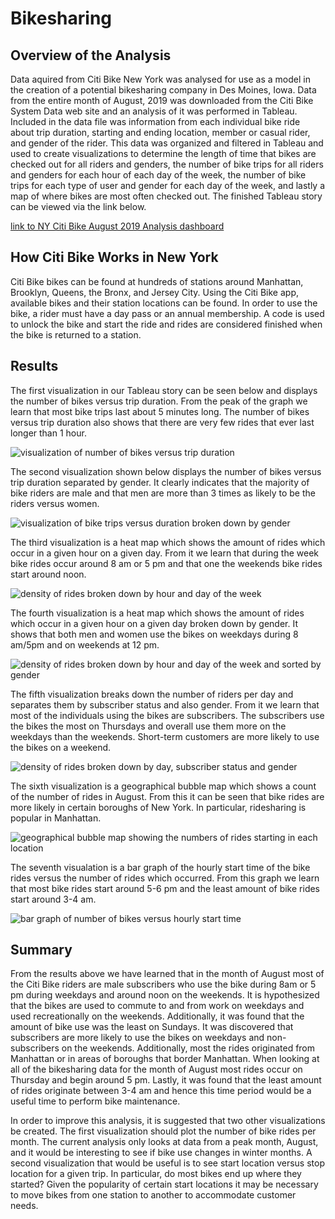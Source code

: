 # Bikesharing
## Overview of the Analysis
Data aquired from Citi Bike New York was analysed for use as a model in the creation of a potential bikesharing company in Des Moines, Iowa.  Data from the entire month of August, 2019 was downloaded from the Citi Bike System Data web site and an analysis of it was performed in Tableau.  Included in the data file was information from each individual bike ride about trip duration, starting and ending location, member or casual rider, and gender of the rider.  This data was organized and filtered in Tableau and used to create visualizations to determine the length of time that bikes are checked out for all riders and genders, the number of bike trips for all riders and genders for each hour of each day of the week, the number of bike trips for each type of user and gender for each day of the week, and lastly a map of where bikes are most often checked out.  The finished Tableau story can be viewed via the link below.  

[link to NY Citi Bike August 2019 Analysis dashboard](https://public.tableau.com/app/profile/eric.himburg/viz/NYCitiBikeAnalysis_16490108119270/NYCitiBikeAnalysis)

## How Citi Bike Works in New York
Citi Bike bikes can be found at hundreds of stations around Manhattan, Brooklyn, Queens, the Bronx, and Jersey City. Using the Citi Bike app, available bikes and their station locations can be found.  In order to use the bike, a rider must have a day pass or an annual membership. A code is used to unlock the bike and start the ride and rides are considered finished when the bike is returned to a station.


## Results
The first visualization in our Tableau story can be seen below and displays the number of bikes versus trip duration.  From the peak of the graph we learn that most bike trips last about 5 minutes long.  The number of bikes versus trip duration also shows that there are very few rides that ever last longer than 1 hour.  

![visualization of number of bikes versus trip duration](screenshots/citibike1.png)

The second visualization shown below displays the number of bikes versus trip duration separated by gender.  It clearly indicates that the majority of bike riders are male and that men are more than 3 times as likely to be the riders versus women.  

![visualization of bike trips versus duration broken down by gender](screenshots/citibike2.png)

The third visualization is a heat map which shows the amount of rides which occur in a given hour on a given day.  From it we learn that during the week bike rides occur around 8 am or 5 pm and that one the weekends bike rides start around noon.

![density of rides broken down by hour and day of the week](screenshots/citibike3.png)

The fourth visualization is a heat map which shows the amount of rides which occur in a given hour on a given day broken down by gender.  It shows that both men and women use the bikes on weekdays during 8 am/5pm and on weekends at 12 pm.  

![density of rides broken down by hour and day of the week and sorted by gender](screenshots/citibike4.png)

The fifth visualization breaks down the number of riders per day and separates them by subscriber status and also gender.  From it we learn that most of the individuals using the bikes are subscribers.  The subscribers use the bikes the most on Thursdays and overall use them more on the weekdays than the weekends.  Short-term customers are more likely to use the bikes on a weekend.    

![density of rides broken down by day, subscriber status and gender](screenshots/citibike5.png)

The sixth visualization is a geographical bubble map which shows a count of the number of rides in August.  From this it can be seen that bike rides are more likely in certain boroughs of New York. In particular, ridesharing is popular in Manhattan.        

![geographical bubble map showing the numbers of rides starting in each location](screenshots/citibike6.png)

The seventh visualation is a bar graph of the hourly start time of the bike rides versus the number of rides which occurred.  From this graph we learn that most bike rides start around 5-6 pm and the least amount of bike rides start around 3-4 am.  

![bar graph of number of bikes versus hourly start time](screenshots/citibike7.png)

## Summary
From the results above we have learned that in the month of August most of the Citi Bike riders are male subscribers who use the bike during 8am or 5 pm during weekdays and around noon on the weekends.  It is hypothesized that the bikes are used to commute to and from work on weekdays and used recreationally on the weekends.  Additionally, it was found that the amount of bike use was the least on Sundays.  It was discovered that subscribers are more likely to use the bikes on weekdays and non-subscribers on the weekends.  Additionally, most the rides originated from Manhattan or in areas of boroughs that border Manhattan.  When looking at all of the bikesharing data for the month of August most rides occur on Thursday and begin around 5 pm.  Lastly, it was found that the least amount of rides originate between 3-4 am and hence this time period would be a useful time to perform bike maintenance.  

In order to improve this analysis, it is suggested that two other visualizations be created.  The first visualization should plot the number of bike rides per month.  The current analysis only looks at data from a peak month, August, and it would be interesting to see if bike use changes in winter months.  A second visualization that would be useful is to see start location versus stop location for a given trip.  In particular, do most bikes end up where they started?  Given the popularity of certain start locations it may be necessary to move bikes from one station to another to accommodate customer needs.  

